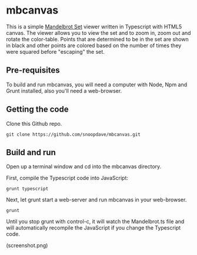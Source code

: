 # mbcanvas

This is a simple [Mandelbrot Set](https://en.wikipedia.org/wiki/Mandelbrot_set) viewer written in Typescript with HTML5 canvas. The viewer allows you to view the  set and to zoom in, zoom out and rotate the color-table. Points that are determined to be in the set are shown in black and other points are colored based on the number of times they were squared before "escaping" the set.

## Pre-requisites

To build and run mbcanvas, you will need a computer with Node, Npm and Grunt installed, also you'll need a web-browser. 

## Getting the code

Clone this Github repo.

	git clone https://github.com/snoopdave/mbcanvas.git
	
## Build and run	
	
Open up a terminal window and cd into the mbcanvas directory. 

First, compile the Typescript code into JavaScript:

	grunt typescript
	
Next, let grunt start a web-server and run mbcanvas in your web-browser.

	grunt
	
Until you stop grunt with control-c, it will watch the Mandelbrot.ts file and will automatically recompile the JavaScript if you change the Typescript code.

(screenshot.png)